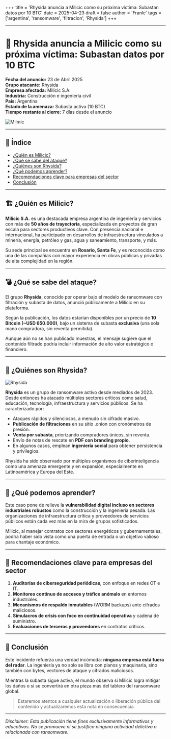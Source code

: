 +++
title = 'Rhysida anuncia a Milicic como su próxima víctima: Subastan datos por 10 BTC'
date = 2025-04-23
draft = false
author = 'Franle'
tags = ['argentina', 'ransomware', 'filtracion', 'Rhysida']
+++

---

# 🚧 Rhysida anuncia a Milicic como su próxima víctima: Subastan datos por 10 BTC

**Fecha del anuncio:** 23 de Abril 2025  
**Grupo atacante:** Rhysida  
**Empresa afectada:** Milicic S.A.  
**Industria:** Construcción e ingeniería civil  
**País:** Argentina  
**Estado de la amenaza:** Subasta activa (10 BTC)  
**Tiempo restante al cierre:** 7 días desde el anuncio  

![Milmic](https://i.gyazo.com/d23fa240424536d129484af30993f0ad.png)

---

## 📑 Índice

- [¿Quién es Milicic?](#quién-es-milicic)
- [¿Qué se sabe del ataque?](#qué-se-sabe-del-ataque)
- [¿Quiénes son Rhysida?](#quiénes-son-rhysida)
- [¿Qué podemos aprender?](#qué-podemos-aprender)
- [Recomendaciones clave para empresas del sector](#recomendaciones-clave-para-empresas-del-sector)
- [Conclusión](#conclusión)

---

## 🏗️ ¿Quién es Milicic?

**Milicic S.A.** es una destacada empresa argentina de ingeniería y servicios con más de **50 años de trayectoria**, especializada en proyectos de gran escala para sectores productivos clave. Con presencia nacional e internacional, ha participado en desarrollos de infraestructura vinculados a minería, energía, petróleo y gas, agua y saneamiento, transporte, y más.

Su sede principal se encuentra en **Rosario, Santa Fe**, y es reconocida como una de las compañías con mayor experiencia en obras públicas y privadas de alta complejidad en la región.

---

## 💣 ¿Qué se sabe del ataque?

El grupo **Rhysida**, conocido por operar bajo el modelo de ransomware con filtración y subasta de datos, anunció públicamente a Milicic en su plataforma.

Según la publicación, los datos estarían disponibles por un precio de **10 Bitcoin (~USD 650.000)**, bajo un sistema de subasta **exclusiva** (una sola mano compradora, sin reventa permitida).

Aunque aún no se han publicado muestras, el mensaje sugiere que el contenido filtrado podría incluir información de alto valor estratégico o financiero.

---

## 🧨 ¿Quiénes son Rhysida?

![Rhysida](https://i.gyazo.com/6eb46a73e09eb7b882d9dbcbd97e8bd5.png)

**Rhysida** es un grupo de ransomware activo desde mediados de 2023. Desde entonces ha atacado múltiples sectores críticos como salud, educación, tecnología, infraestructura y servicios públicos. Se ha caracterizado por:

- Ataques rápidos y silenciosos, a menudo sin cifrado masivo.
- **Publicación de filtraciones** en su sitio .onion con cronómetros de presión.
- **Venta por subasta**, priorizando compradores únicos, sin reventa.
- Envío de notas de rescate en **PDF con branding propio**.
- En algunos casos, emplean **ingeniería social** para obtener persistencia y privilegios.

Rhysida ha sido observado por múltiples organismos de ciberinteligencia como una amenaza emergente y en expansión, especialmente en Latinoamérica y Europa del Este.

---

## 🔐 ¿Qué podemos aprender?

Este caso pone de relieve la **vulnerabilidad digital incluso en sectores industriales robustos** como la construcción y la ingeniería pesada. Las organizaciones de infraestructura crítica y proveedores de servicios públicos están cada vez más en la mira de grupos sofisticados.

Milicic, al manejar contratos con sectores energéticos y gubernamentales, podría haber sido vista como una puerta de entrada o un objetivo valioso para chantaje económico.

---

## 🧰 Recomendaciones clave para empresas del sector

1. **Auditorías de ciberseguridad periódicas**, con enfoque en redes OT e IT.
2. **Monitoreo continuo de accesos y tráfico anómalo** en entornos industriales.
3. **Mecanismos de respaldo inmutables** (WORM backups) ante cifrados maliciosos.
4. **Simulacros de crisis con foco en continuidad operativa** y cadena de suministro.
5. **Evaluaciones de terceros y proveedores** en contratos críticos.

---

## 🧭 Conclusión

Este incidente refuerza una verdad incómoda: **ninguna empresa está fuera del radar**. La ingeniería ya no solo se libra con planos y maquinaria, sino también con bytes, vectores de ataque y cifrados maliciosos.

Mientras la subasta sigue activa, el mundo observa si Milicic logra mitigar los daños o si se convertirá en otra pieza más del tablero del ransomware global.

> Estaremos atentos a cualquier actualización o liberación pública del contenido y actualizaremos esta nota en consecuencia.

---

_Disclaimer: Esta publicación tiene fines exclusivamente informativos y educativos. No se promueve ni se justifica ninguna actividad delictiva o relacionada con ransomware._
